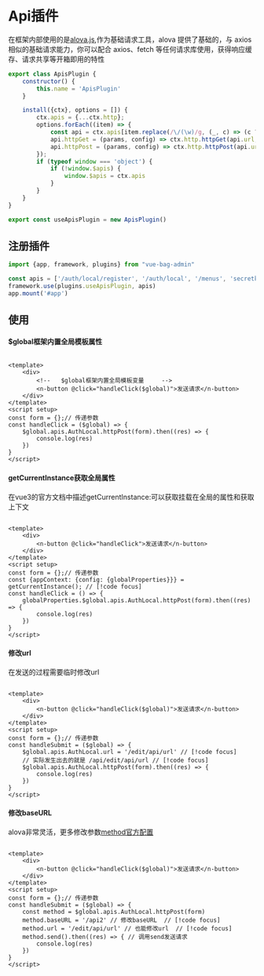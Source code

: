# Api插件

在框架内部使用的是[alova.js](https://alova.js.org/zh-CN/tutorial/getting-started/introduce),作为基础请求工具，alova
提供了基础的，与 axios 相似的基础请求能力，你可以配合 axios、fetch 等任何请求库使用，获得响应缓存、请求共享等开箱即用的特性

```javascript
export class ApisPlugin {
    constructor() {
        this.name = 'ApisPlugin'
    }

    install({ctx}, options = []) {
        ctx.apis = {...ctx.http};
        options.forEach((item) => {
            const api = ctx.apis[item.replace(/\/(\w)/g, (_, c) => (c ? c.toUpperCase() : ""))] = {url: item} // 转成驼峰规则
            api.httpGet = (params, config) => ctx.http.httpGet(api.url, params, config)
            api.httpPost = (params, config) => ctx.http.httpPost(api.url, params, config)
        });
        if (typeof window === 'object') {
            if (!window.$apis) {
                window.$apis = ctx.apis
            }
        }
    }
}

export const useApisPlugin = new ApisPlugin()
```

## 注册插件

```javascript
import {app, framework, plugins} from "vue-bag-admin"

const apis = ['/auth/local/register', '/auth/local', '/menus', 'secretkey']
framework.use(plugins.useApisPlugin, apis)
app.mount('#app')
```

## 使用

#### $global框架内置全局模板属性

```vue

<template>
    <div>
        <!--   $global框架内置全局模板变量     -->
        <n-button @click="handleClick($global)">发送请求</n-button>
    </div>
</template>
<script setup>
const form = {};// 传递参数
const handleClick = ($global) => {
    $global.apis.AuthLocal.httpPost(form).then((res) => {
        console.log(res)
    })
}
</script>
```

#### getCurrentInstance获取全局属性

在vue3的官方文档中描述getCurrentInstance:可以获取挂载在全局的属性和获取上下文

```vue

<template>
    <div>
        <n-button @click="handleClick">发送请求</n-button>
    </div>
</template>
<script setup>
const form = {};// 传递参数
const {appContext: {config: {globalProperties}}} = getCurrentInstance(); // [!code focus]
const handleClick = () => {
    globalProperties.$global.apis.AuthLocal.httpPost(form).then((res) => {
        console.log(res)
    })
}
</script>
```

#### 修改url

在发送的过程需要临时修改url

```vue

<template>
    <div>
        <n-button @click="handleClick($global)">发送请求</n-button>
    </div>
</template>
<script setup>
const form = {};// 传递参数
const handleSubmit = ($global) => {
    $global.apis.AuthLocal.url = '/edit/api/url' // [!code focus]
    // 实际发生出去的就是 /api/edit/api/url // [!code focus]
    $global.apis.AuthLocal.httpPost(form).then((res) => {
        console.log(res)
    })
}
</script>
```

#### 修改baseURL
alova非常灵活，更多修改参数[method官方配置](https://alova.js.org/zh-CN/api/method#methodurl)
```vue

<template>
    <div>
        <n-button @click="handleClick($global)">发送请求</n-button>
    </div>
</template>
<script setup>
const form = {};// 传递参数
const handleSubmit = ($global) => {
    const method = $global.apis.AuthLocal.httpPost(form)
    method.baseURL = '/api2' // 修改baseURL  // [!code focus]
    method.url = '/edit/api/url' // 也能修改url  // [!code focus]
    method.send().then((res) => { // 调用send发送请求
        console.log(res)
    })
}
</script>
```
